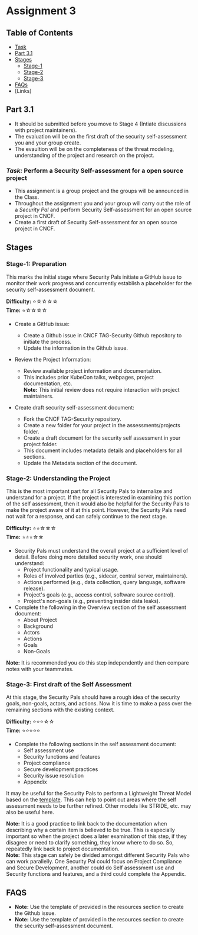 # Assignment 3
## Table of Contents

- [Task](#task-perform-a-security-self-assessment-for-a-open-source-project)
- [Part 3.1](#part-31)
- [Stages](#stages)
  - [Stage-1](#stage-1-preparation)
  - [Stage-2](#stage-2-understanding-the-project)
  - [Stage-3](#stage-3-first-draft-of-the-self-assessment)
- [FAQs](#faqs)
- [Links]

## Part 3.1
- It should be submitted before you move to Stage 4 (Intiate discussions with project maintainers).
- The evaluation will be on the first draft of the security self-assessment you and your group create.
- The evaultion will be on the completeness of the threat modeling, understanding of the project and research on the project.

### *Task:* Perform a Security Self-assessment for a open source project
- This assignment is a group project and the groups will be announced in the Class.
- Throughout the assignment you and your group will carry out the role of a *Security Pal* and perform Security Self-assessment for an open source project in CNCF.
- Create a first draft of Security Self-assessment for an open source project in CNCF.


## Stages
### Stage-1: **Preparation**
This marks the initial stage where Security Pals initiate a GitHub issue to monitor their work progress and concurrently 
establish a placeholder for the security self-assessment document.<br>

**Difficulty:** ⭐️☆☆☆☆ <br>
**Time:** ⭐️☆☆☆☆ <br>

- Create a GitHub issue:
  - Create a Github issue in CNCF TAG-Security Github repository to initiate the process.
  - Update the information in the Github issue.<br>

- Review the Project Information:
  - Review available project information and documentation.
  - This includes prior KubeCon talks, webpages, project documentation, etc.<br>
  **Note:** This initial review does not require interaction with project maintainers.

- Create draft security self-assessment document:
  - Fork the CNCF TAG-Security repository.
  - Create a new folder for your project in the assessments/projects folder.  
  - Create a draft document for the security self assessment in your project folder.
  - This document includes metadata details and placeholders for all sections.
  - Update the Metadata section of the document.<br>
  
### Stage-2: **Understanding the Project**
This is the most important part for all Security Pals to internalize and understand for a project.
If the project is interested in examining this portion of the self assessment, then it would also be
helpful for the Security Pals to make the project aware of it at this point. However, the Security
Pals need not wait for a response, and can safely continue to the next stage.<br>

**Difficulty:** ⭐️⭐️☆☆☆ <br>
**Time:** ⭐️⭐️⭐️☆☆ <br>
- Security Pals must understand the overall project at a sufficient level of detail. Before doing more detailed security work, one should understand:
  - Project functionality and typical usage.
  - Roles of involved parties (e.g., sidecar, central server, maintainers).
  - Actions performed (e.g., data collection, query language, software release).
  - Project's goals (e.g., access control, software source control).
  - Project's non-goals (e.g., preventing insider data leaks).
- Complete the following in the Overview section of the self assessment document:
  - About Project
  - Background
  - Actors
  - Actions
  - Goals
  - Non-Goals

**Note:** It is recommended you do this step independently and then compare notes with your teammates. 

### Stage-3: **First draft of the Self Assessment**
At this stage, the Security Pals should have a rough idea of the security goals, non-goals, actors, and actions. 
Now it is time to make a pass over the remaining sections with the existing context.<br>

**Difficulty:** ⭐️⭐️⭐️☆☆ <br>
**Time:** ⭐️⭐️⭐️⭐️⭐️ <br>
- Complete the following sections in the self assessment document:
  - Self assessment use
  - Security functions and features
  - Project compliance
  - Secure development practices
  - Security issue resolution
  - Appendix

It may be useful for the Security Pals to perform a Lightweight Threat Model based on the
[template](https://docs.google.com/document/d/1tuGtKrjcreDFlHcXYCTjLvy3mjyamdQzwCZr6uqFcR4/edit#heading=h.w0tawqz3390z). 
This can help to point out areas where the self assessment needs to be further refined. Other models like STRIDE,
etc. may also be useful here.

**Note:** It is a good practice to link back to the documentation when describing why a certain
item is believed to be true. This is especially important so when the project does a later
examination of this step, if they disagree or need to clarify something, they know where to do
so. So, repeatedly link back to project documentation.
<br>
**Note:** This stage can safely be divided amongst different Security Pals who can work parallelly. One Security Pal could focus on Project Compliance and Secure Development, another
could do Self assessment use and Security functions and features, and a third could complete the Appendix.

## FAQS
- **Note:** Use the template of provided in the resources section to create the Github issue.
- **Note:** Use the template of provided in the resources section to create the security self-assessment document.
